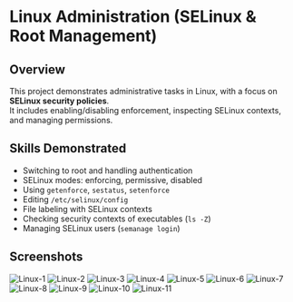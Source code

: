 # Linux Administration (SELinux & Root Management)

## Overview
This project demonstrates administrative tasks in Linux, with a focus on **SELinux security policies**.  
It includes enabling/disabling enforcement, inspecting SELinux contexts, and managing permissions.

## Skills Demonstrated
- Switching to root and handling authentication
- SELinux modes: enforcing, permissive, disabled
- Using `getenforce`, `sestatus`, `setenforce`
- Editing `/etc/selinux/config`
- File labeling with SELinux contexts
- Checking security contexts of executables (`ls -Z`)
- Managing SELinux users (`semanage login`)

## Screenshots
![Linux-1](./Linux-1.png)
![Linux-2](./Linux-2.png)
![Linux-3](./Linux-3.png)
![Linux-4](./Linux-4.png)
![Linux-5](./Linux-5.png)
![Linux-6](./Linux-6.png)
![Linux-7](./Linux-7.png)
![Linux-8](./Linux-.8png)
![Linux-9](./Linux-9.png)
![Linux-10](./Linux-10.png)
![Linux-11](./Linux-11.png)


